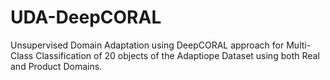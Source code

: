 # UDA-DeepCORAL
Unsupervised Domain Adaptation using DeepCORAL approach for Multi-Class Classification of 20 objects of the Adaptiope Dataset using both Real and Product Domains.
